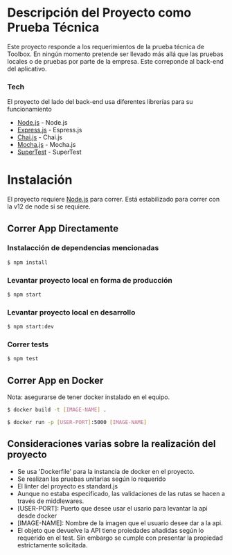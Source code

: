 # Descripción del Proyecto como Prueba Técnica

Este proyecto responde a los requerimientos de la prueba técnica de Toolbox. En ningún momento pretende ser llevado más allá que las pruebas locales o de pruebas por parte de la empresa. Este correponde al back-end del aplicativo.

### Tech
El proyecto del lado del back-end usa diferentes librerías para su funcionamiento


* [Node.js](https://nodejs.org/es/) - Node.js
* [Express.js](https://expressjs.com/) - Espress.js
* [Chai.js](https://www.chaijs.com/) - Chai.js
* [Mocha.js](https://mochajs.org/) - Mocha.js
* [SuperTest](https://github.com/visionmedia/supertest#readme) - SuperTest

# Instalación

El proyecto requiere [Node.js](https://nodejs.org/es/) para correr. Está estabilizado para correr con la v12 de node si se requiere. 


## Correr App Directamente

### Instalacción de dependencias mencionadas

```sh
$ npm install 
```

### Levantar proyecto local en forma de producción

```sh
$ npm start
```

### Levantar proyecto local en desarrollo

```sh
$ npm start:dev
```

### Correr tests
```sh
$ npm test
```

## Correr App en Docker
Nota: asegurarse de tener docker instalado en el equipo.

```sh
$ docker build -t [IMAGE-NAME] .
```

```sh
$ docker run -p [USER-PORT]:5000 [IMAGE-NAME]
```

## Consideraciones varias sobre la realización del proyecto
- Se usa 'Dockerfile' para la instancia de docker en el proyecto.
- Se realizan las pruebas unitarias según lo requerido
- El linter del proyecto es standard.js
- Aunque no estaba especificado, las validaciones de las rutas se hacen a través de middlewares.
- [USER-PORT]: Puerto que desee usar el usario para levantar la api desde docker
- [IMAGE-NAME]: Nombre de la imagen que el usuario desee dar a la api.
- El objeto que devuelve la API tiene proiedades añadidas según lo requerido en el test. Sin embargo se cumple con presentar la propiedad estrictamente solicitada.
 
 
